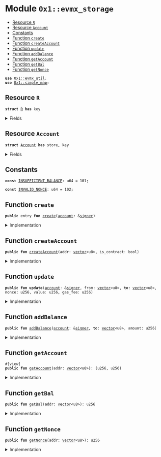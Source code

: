 
<a name="0x1_evmx_storage"></a>

# Module `0x1::evmx_storage`



-  [Resource `R`](#0x1_evmx_storage_R)
-  [Resource `Account`](#0x1_evmx_storage_Account)
-  [Constants](#@Constants_0)
-  [Function `create`](#0x1_evmx_storage_create)
-  [Function `createAccount`](#0x1_evmx_storage_createAccount)
-  [Function `update`](#0x1_evmx_storage_update)
-  [Function `addBalance`](#0x1_evmx_storage_addBalance)
-  [Function `getAccount`](#0x1_evmx_storage_getAccount)
-  [Function `getBal`](#0x1_evmx_storage_getBal)
-  [Function `getNonce`](#0x1_evmx_storage_getNonce)


<pre><code><b>use</b> <a href="util.md#0x1_evmx_util">0x1::evmx_util</a>;
<b>use</b> <a href="../../aptos-stdlib/doc/simple_map.md#0x1_simple_map">0x1::simple_map</a>;
</code></pre>



<a name="0x1_evmx_storage_R"></a>

## Resource `R`



<pre><code><b>struct</b> <a href="evmstorage.md#0x1_evmx_storage_R">R</a> <b>has</b> key
</code></pre>



<details>
<summary>Fields</summary>


<dl>
<dt>
<code>accounts: <a href="../../aptos-stdlib/doc/simple_map.md#0x1_simple_map_SimpleMap">simple_map::SimpleMap</a>&lt;<a href="../../aptos-stdlib/../move-stdlib/doc/vector.md#0x1_vector">vector</a>&lt;u8&gt;, <a href="evmstorage.md#0x1_evmx_storage_Account">evmx_storage::Account</a>&gt;</code>
</dt>
<dd>

</dd>
<dt>
<code>total_fee: u256</code>
</dt>
<dd>

</dd>
</dl>


</details>

<a name="0x1_evmx_storage_Account"></a>

## Resource `Account`



<pre><code><b>struct</b> <a href="evmstorage.md#0x1_evmx_storage_Account">Account</a> <b>has</b> store, key
</code></pre>



<details>
<summary>Fields</summary>


<dl>
<dt>
<code>nonce: u256</code>
</dt>
<dd>

</dd>
<dt>
<code>addr: <a href="../../aptos-stdlib/../move-stdlib/doc/vector.md#0x1_vector">vector</a>&lt;u8&gt;</code>
</dt>
<dd>

</dd>
<dt>
<code>balance: u256</code>
</dt>
<dd>

</dd>
<dt>
<code>is_contract: bool</code>
</dt>
<dd>

</dd>
</dl>


</details>

<a name="@Constants_0"></a>

## Constants


<a name="0x1_evmx_storage_INSUFFICIENT_BALANCE"></a>



<pre><code><b>const</b> <a href="evmstorage.md#0x1_evmx_storage_INSUFFICIENT_BALANCE">INSUFFICIENT_BALANCE</a>: u64 = 101;
</code></pre>



<a name="0x1_evmx_storage_INVALID_NONCE"></a>



<pre><code><b>const</b> <a href="evmstorage.md#0x1_evmx_storage_INVALID_NONCE">INVALID_NONCE</a>: u64 = 102;
</code></pre>



<a name="0x1_evmx_storage_create"></a>

## Function `create`



<pre><code><b>public</b> entry <b>fun</b> <a href="evmstorage.md#0x1_evmx_storage_create">create</a>(<a href="account.md#0x1_account">account</a>: &<a href="../../aptos-stdlib/../move-stdlib/doc/signer.md#0x1_signer">signer</a>)
</code></pre>



<details>
<summary>Implementation</summary>


<pre><code><b>public</b> entry <b>fun</b> <a href="evmstorage.md#0x1_evmx_storage_create">create</a>(<a href="account.md#0x1_account">account</a>: &<a href="../../aptos-stdlib/../move-stdlib/doc/signer.md#0x1_signer">signer</a>) {
    <b>move_to</b>(<a href="account.md#0x1_account">account</a>, <a href="evmstorage.md#0x1_evmx_storage_R">R</a> {
        accounts: <a href="../../aptos-stdlib/doc/simple_map.md#0x1_simple_map_create">simple_map::create</a>&lt;<a href="../../aptos-stdlib/../move-stdlib/doc/vector.md#0x1_vector">vector</a>&lt;u8&gt;, <a href="evmstorage.md#0x1_evmx_storage_Account">Account</a>&gt;(),
        total_fee: 0
    });
}
</code></pre>



</details>

<a name="0x1_evmx_storage_createAccount"></a>

## Function `createAccount`



<pre><code><b>public</b> <b>fun</b> <a href="evmstorage.md#0x1_evmx_storage_createAccount">createAccount</a>(addr: <a href="../../aptos-stdlib/../move-stdlib/doc/vector.md#0x1_vector">vector</a>&lt;u8&gt;, is_contract: bool)
</code></pre>



<details>
<summary>Implementation</summary>


<pre><code><b>public</b> <b>fun</b> <a href="evmstorage.md#0x1_evmx_storage_createAccount">createAccount</a>(addr: <a href="../../aptos-stdlib/../move-stdlib/doc/vector.md#0x1_vector">vector</a>&lt;u8&gt;, is_contract: bool) <b>acquires</b> <a href="evmstorage.md#0x1_evmx_storage_R">R</a> {
    <b>let</b> <b>global</b> = <b>borrow_global_mut</b>&lt;<a href="evmstorage.md#0x1_evmx_storage_R">R</a>&gt;(@aptos_framework);
    <b>if</b> (!<a href="../../aptos-stdlib/doc/simple_map.md#0x1_simple_map_contains_key">simple_map::contains_key</a>(&<b>global</b>.accounts, &addr)) {
        <a href="../../aptos-stdlib/doc/simple_map.md#0x1_simple_map_add">simple_map::add</a>(&<b>mut</b> <b>global</b>.accounts, addr, <a href="evmstorage.md#0x1_evmx_storage_Account">Account</a> {
            nonce: 0,
            addr,
            balance: 0,
            is_contract
        })
    };
}
</code></pre>



</details>

<a name="0x1_evmx_storage_update"></a>

## Function `update`



<pre><code><b>public</b> <b>fun</b> <b>update</b>(<a href="account.md#0x1_account">account</a>: &<a href="../../aptos-stdlib/../move-stdlib/doc/signer.md#0x1_signer">signer</a>, from: <a href="../../aptos-stdlib/../move-stdlib/doc/vector.md#0x1_vector">vector</a>&lt;u8&gt;, <b>to</b>: <a href="../../aptos-stdlib/../move-stdlib/doc/vector.md#0x1_vector">vector</a>&lt;u8&gt;, nonce: u256, value: u256, gas_fee: u256)
</code></pre>



<details>
<summary>Implementation</summary>


<pre><code><b>public</b> <b>fun</b> <b>update</b>(<a href="account.md#0x1_account">account</a>: &<a href="../../aptos-stdlib/../move-stdlib/doc/signer.md#0x1_signer">signer</a>, from: <a href="../../aptos-stdlib/../move-stdlib/doc/vector.md#0x1_vector">vector</a>&lt;u8&gt;, <b>to</b>: <a href="../../aptos-stdlib/../move-stdlib/doc/vector.md#0x1_vector">vector</a>&lt;u8&gt;, nonce:u256, value: u256, gas_fee: u256) <b>acquires</b> <a href="evmstorage.md#0x1_evmx_storage_R">R</a> {
    checkCaller(<a href="account.md#0x1_account">account</a>);
    <b>let</b> <b>global</b> = <b>borrow_global_mut</b>&lt;<a href="evmstorage.md#0x1_evmx_storage_R">R</a>&gt;(@aptos_framework);
    <b>global</b>.total_fee = <b>global</b>.total_fee + gas_fee;
    <b>let</b> to_account = <a href="../../aptos-stdlib/doc/simple_map.md#0x1_simple_map_borrow_mut">simple_map::borrow_mut</a>(&<b>mut</b> <b>global</b>.accounts, &<b>to</b>);
    to_account.balance = to_account.balance + value;

    <b>let</b> from_account = <a href="../../aptos-stdlib/doc/simple_map.md#0x1_simple_map_borrow_mut">simple_map::borrow_mut</a>(&<b>mut</b> <b>global</b>.accounts, &from);
    <b>assert</b>!(from_account.balance &gt;= value + gas_fee, <a href="evmstorage.md#0x1_evmx_storage_INSUFFICIENT_BALANCE">INSUFFICIENT_BALANCE</a>);
    <b>assert</b>!(from_account.nonce == nonce, <a href="evmstorage.md#0x1_evmx_storage_INVALID_NONCE">INVALID_NONCE</a>);

    from_account.balance = from_account.balance - value - gas_fee;
    from_account.nonce = from_account.nonce + 1;
}
</code></pre>



</details>

<a name="0x1_evmx_storage_addBalance"></a>

## Function `addBalance`



<pre><code><b>public</b> <b>fun</b> <a href="evmstorage.md#0x1_evmx_storage_addBalance">addBalance</a>(<a href="account.md#0x1_account">account</a>: &<a href="../../aptos-stdlib/../move-stdlib/doc/signer.md#0x1_signer">signer</a>, <b>to</b>: <a href="../../aptos-stdlib/../move-stdlib/doc/vector.md#0x1_vector">vector</a>&lt;u8&gt;, amount: u256)
</code></pre>



<details>
<summary>Implementation</summary>


<pre><code><b>public</b> <b>fun</b> <a href="evmstorage.md#0x1_evmx_storage_addBalance">addBalance</a>(<a href="account.md#0x1_account">account</a>: &<a href="../../aptos-stdlib/../move-stdlib/doc/signer.md#0x1_signer">signer</a>, <b>to</b>: <a href="../../aptos-stdlib/../move-stdlib/doc/vector.md#0x1_vector">vector</a>&lt;u8&gt;, amount: u256) <b>acquires</b> <a href="evmstorage.md#0x1_evmx_storage_R">R</a> {
    checkCaller(<a href="account.md#0x1_account">account</a>);
    <a href="evmstorage.md#0x1_evmx_storage_createAccount">createAccount</a>(<b>to</b>, <b>false</b>);
    // <b>let</b> <a href="account.md#0x1_account">account</a> = <a href="../../aptos-stdlib/doc/simple_map.md#0x1_simple_map_borrow_mut">simple_map::borrow_mut</a>(&<b>mut</b> <b>borrow_global_mut</b>&lt;<a href="evmstorage.md#0x1_evmx_storage_R">R</a>&gt;(@aptos_framework).accounts, &<b>to</b>);
    // <a href="account.md#0x1_account">account</a>.balance = <a href="account.md#0x1_account">account</a>.balance + amount;
}
</code></pre>



</details>

<a name="0x1_evmx_storage_getAccount"></a>

## Function `getAccount`



<pre><code>#[view]
<b>public</b> <b>fun</b> <a href="evmstorage.md#0x1_evmx_storage_getAccount">getAccount</a>(addr: <a href="../../aptos-stdlib/../move-stdlib/doc/vector.md#0x1_vector">vector</a>&lt;u8&gt;): (u256, u256)
</code></pre>



<details>
<summary>Implementation</summary>


<pre><code><b>public</b> <b>fun</b> <a href="evmstorage.md#0x1_evmx_storage_getAccount">getAccount</a>(addr: <a href="../../aptos-stdlib/../move-stdlib/doc/vector.md#0x1_vector">vector</a>&lt;u8&gt;): (u256, u256) <b>acquires</b> <a href="evmstorage.md#0x1_evmx_storage_R">R</a> {
    <b>let</b> <a href="account.md#0x1_account">account</a> = <a href="../../aptos-stdlib/doc/simple_map.md#0x1_simple_map_borrow">simple_map::borrow</a>(&<b>borrow_global</b>&lt;<a href="evmstorage.md#0x1_evmx_storage_R">R</a>&gt;(@aptos_framework).accounts, &addr);
    (<a href="account.md#0x1_account">account</a>.balance, <a href="account.md#0x1_account">account</a>.nonce)
}
</code></pre>



</details>

<a name="0x1_evmx_storage_getBal"></a>

## Function `getBal`



<pre><code><b>public</b> <b>fun</b> <a href="evmstorage.md#0x1_evmx_storage_getBal">getBal</a>(addr: <a href="../../aptos-stdlib/../move-stdlib/doc/vector.md#0x1_vector">vector</a>&lt;u8&gt;): u256
</code></pre>



<details>
<summary>Implementation</summary>


<pre><code><b>public</b> <b>fun</b> <a href="evmstorage.md#0x1_evmx_storage_getBal">getBal</a>(addr: <a href="../../aptos-stdlib/../move-stdlib/doc/vector.md#0x1_vector">vector</a>&lt;u8&gt;):u256 <b>acquires</b> <a href="evmstorage.md#0x1_evmx_storage_R">R</a> {
    <b>let</b> <a href="account.md#0x1_account">account</a> = <a href="../../aptos-stdlib/doc/simple_map.md#0x1_simple_map_borrow">simple_map::borrow</a>(&<b>borrow_global</b>&lt;<a href="evmstorage.md#0x1_evmx_storage_R">R</a>&gt;(@aptos_framework).accounts, &addr);
    <a href="account.md#0x1_account">account</a>.balance
}
</code></pre>



</details>

<a name="0x1_evmx_storage_getNonce"></a>

## Function `getNonce`



<pre><code><b>public</b> <b>fun</b> <a href="evmstorage.md#0x1_evmx_storage_getNonce">getNonce</a>(addr: <a href="../../aptos-stdlib/../move-stdlib/doc/vector.md#0x1_vector">vector</a>&lt;u8&gt;): u256
</code></pre>



<details>
<summary>Implementation</summary>


<pre><code><b>public</b> <b>fun</b> <a href="evmstorage.md#0x1_evmx_storage_getNonce">getNonce</a>(addr: <a href="../../aptos-stdlib/../move-stdlib/doc/vector.md#0x1_vector">vector</a>&lt;u8&gt;):u256 <b>acquires</b> <a href="evmstorage.md#0x1_evmx_storage_R">R</a> {
    <b>let</b> <a href="account.md#0x1_account">account</a> = <a href="../../aptos-stdlib/doc/simple_map.md#0x1_simple_map_borrow">simple_map::borrow</a>(&<b>borrow_global</b>&lt;<a href="evmstorage.md#0x1_evmx_storage_R">R</a>&gt;(@aptos_framework).accounts, &addr);
    <a href="account.md#0x1_account">account</a>.nonce
}
</code></pre>



</details>


[move-book]: https://aptos.dev/move/book/SUMMARY
